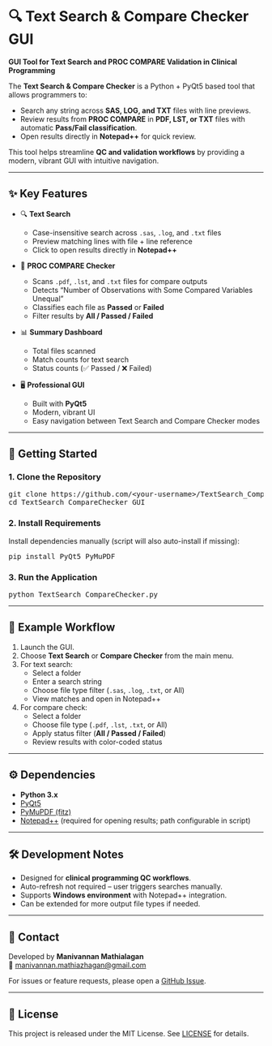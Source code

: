 # 🔍 Text Search & Compare Checker GUI  

**GUI Tool for Text Search and PROC COMPARE Validation in Clinical Programming**  

The **Text Search & Compare Checker** is a Python + PyQt5 based tool that allows programmers to:  
- Search any string across **SAS, LOG, and TXT** files with line previews.  
- Review results from **PROC COMPARE** in **PDF, LST, or TXT** files with automatic **Pass/Fail classification**.  
- Open results directly in **Notepad++** for quick review.  

This tool helps streamline **QC and validation workflows** by providing a modern, vibrant GUI with intuitive navigation.  

---

## ✨ Key Features
- 🔍 **Text Search**  
  - Case-insensitive search across `.sas`, `.log`, and `.txt` files  
  - Preview matching lines with file + line reference  
  - Click to open results directly in **Notepad++**  

- 📑 **PROC COMPARE Checker**  
  - Scans `.pdf`, `.lst`, and `.txt` files for compare outputs  
  - Detects “Number of Observations with Some Compared Variables Unequal”  
  - Classifies each file as **Passed** or **Failed**  
  - Filter results by **All / Passed / Failed**  

- 📊 **Summary Dashboard**  
  - Total files scanned  
  - Match counts for text search  
  - Status counts (✅ Passed / ❌ Failed)  

- 🖥️ **Professional GUI**  
  - Built with **PyQt5**  
  - Modern, vibrant UI  
  - Easy navigation between Text Search and Compare Checker modes  

---

## 🚀 Getting Started

### 1. Clone the Repository
<pre>
git clone https://github.com/&lt;your-username&gt;/TextSearch_CompareChecker_GUI.git
cd TextSearch_CompareChecker_GUI
</pre>

### 2. Install Requirements
Install dependencies manually (script will also auto-install if missing):  
<pre>
pip install PyQt5 PyMuPDF
</pre>

### 3. Run the Application
<pre>
python TextSearch_CompareChecker.py
</pre>

---

## 📂 Example Workflow

1. Launch the GUI.  
2. Choose **Text Search** or **Compare Checker** from the main menu.  
3. For text search:  
   - Select a folder  
   - Enter a search string  
   - Choose file type filter (`.sas`, `.log`, `.txt`, or All)  
   - View matches and open in Notepad++  
4. For compare check:  
   - Select a folder  
   - Choose file type (`.pdf`, `.lst`, `.txt`, or All)  
   - Apply status filter (**All / Passed / Failed**)  
   - Review results with color-coded status  

---

## ⚙️ Dependencies
- **Python 3.x**  
- [PyQt5](https://pypi.org/project/PyQt5/)  
- [PyMuPDF (fitz)](https://pymupdf.readthedocs.io/)  
- [Notepad++](https://notepad-plus-plus.org/) (required for opening results; path configurable in script)  

---


## 🛠 Development Notes
- Designed for **clinical programming QC workflows**.  
- Auto-refresh not required – user triggers searches manually.  
- Supports **Windows environment** with Notepad++ integration.  
- Can be extended for more output file types if needed.  

---

## 📧 Contact
Developed by **Manivannan Mathialagan**  
📩 manivannan.mathiazhagan@gmail.com  

For issues or feature requests, please open a [GitHub Issue](../../issues).  

---

## 📜 License
This project is released under the MIT License. See [LICENSE](LICENSE) for details.

